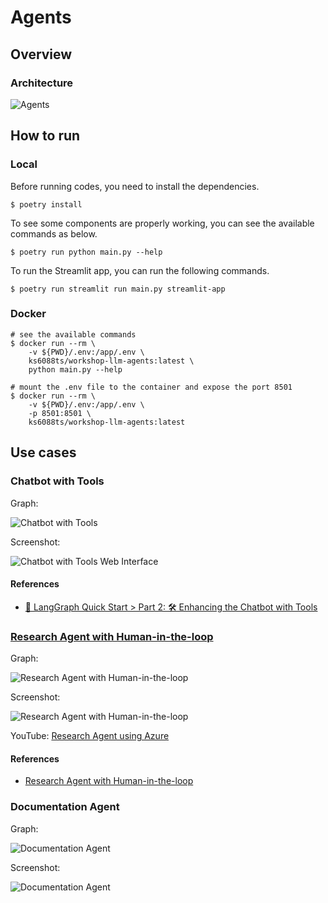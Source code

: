 # Agents

## Overview

### Architecture

![Agents](./images/workshop-llm-agents.png)

## How to run

### Local

Before running codes, you need to install the dependencies.

```shell
$ poetry install
```

To see some components are properly working, you can see the available commands as below.

```shell
$ poetry run python main.py --help
```

To run the Streamlit app, you can run the following commands.

```shell
$ poetry run streamlit run main.py streamlit-app
```

### Docker

```shell
# see the available commands
$ docker run --rm \
    -v ${PWD}/.env:/app/.env \
    ks6088ts/workshop-llm-agents:latest \
    python main.py --help

# mount the .env file to the container and expose the port 8501
$ docker run --rm \
    -v ${PWD}/.env:/app/.env \
    -p 8501:8501 \
    ks6088ts/workshop-llm-agents:latest
```

## Use cases

### Chatbot with Tools

Graph:

![Chatbot with Tools](./images/chatbot_with_tools.png)

Screenshot:

![Chatbot with Tools Web Interface](./images/1_chatbot_with_tools.png)

#### References

- [🚀 LangGraph Quick Start > Part 2: 🛠️ Enhancing the Chatbot with Tools](https://langchain-ai.github.io/langgraph/tutorials/introduction/#part-2-enhancing-the-chatbot-with-tools)

### [Research Agent with Human-in-the-loop](https://github.com/mahm/softwaredesign-llm-application/tree/main/14)

Graph:

![Research Agent with Human-in-the-loop](./images/research_agent.png)

Screenshot:

![Research Agent with Human-in-the-loop](./images/2_research_agent_with_human_in_the_loop.png)

YouTube: [Research Agent using Azure](https://youtu.be/7Tp_TvTpuw8)

#### References

- [Research Agent with Human-in-the-loop](https://github.com/mahm/softwaredesign-llm-application/tree/main/14)

### Documentation Agent

Graph:

![Documentation Agent](./images/documentation_agent.png)

Screenshot:

![Documentation Agent](./images/3_documentation_agent.png)
